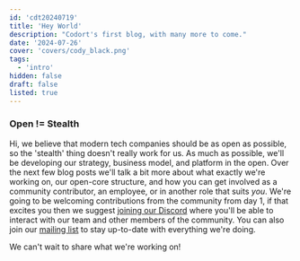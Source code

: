 ```yaml
---
id: 'cdt20240719'
title: 'Hey World'
description: "Codort's first blog, with many more to come."
date: '2024-07-26'
cover: 'covers/cody_black.png'
tags:
  - 'intro'
hidden: false
draft: false
listed: true
---
```


### Open != Stealth

Hi, we believe that modern tech companies should be as open as possible, so the 'stealth' thing doesn't really work for us.
As much as possible, we'll be developing our strategy, business model, and platform in the open.
Over the next few blog posts we'll talk a bit more about what exactly we're working on, our open-core structure, and how you can get involved as a community contributor, an employee, or in another role that suits _you_.
We're going to be welcoming contributions from the community from day 1, if that excites you then we suggest <a href="https://discord.com/invite/nnBHHbMr23">joining our Discord</a> where you'll be able to interact with our team and other members of the community.
You can also join our [mailing list](/contact) to stay up-to-date with everything we're doing.

We can't wait to share what we're working on!
